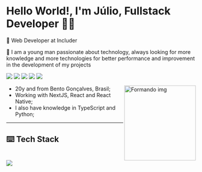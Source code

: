<h1 align="left"> 
 Hello World!, I'm Júlio, <strong>Fullstack Developer 👨‍💻</strong>
</h1>

<p align="left">
 <p>💼 Web Developer at Includer</p>

 <p>💬 I am a young man passionate about technology, always looking for more knowledge and more technologies for better performance and improvement in the development of my projects</p>
 
  <a href="https://wa.me/+5554999896211" target="_blank" alt="Whatsapp">
  <img src="https://img.shields.io/badge/WhatsApp-25D366?style=for-the-badge&logo=whatsapp&logoColor=white" /></a>
  
  <a href="mailto:juliomoreiraleite@gmail.com" target="_blank" alt="Gmail">
  <img src="https://img.shields.io/badge/Gmail-D14836?style=for-the-badge&logo=gmail&logoColor=white" /></a>

  <a href="https://www.linkedin.com/in/juliomoreiraleite/" target="_blank" alt="Linkedin">
  <img src="https://img.shields.io/badge/LinkedIn-0077B5?style=for-the-badge&logo=linkedin&logoColor=white" /></a>

  <a href="https://discord.gg/N879cpeuhv" target="_blank" alt="Discord">
  <img src="https://img.shields.io/badge/Discord-7289DA?style=for-the-badge&logo=discord&logoColor=white" target="_blank"></a> 

  <a href="https://www.instagram.com/julio_moreira_leite_/" target="_blank" alt="Instagram">
  <img src="https://img.shields.io/badge/-Instagram-%23E4405F?style=for-the-badge&logo=instagram&logoColor=white" target="_blank"></a>

</p>  

 <ul align="left" style="liststyle : none"> 
   <img src="https://media.giphy.com/media/v1.Y2lkPTc5MGI3NjExam9pMGdqZXFmY3BjMGdsY3EzN3JrMXA1dWl3YmR1ZzBweXBwNXJneSZlcD12MV9pbnRlcm5hbF9naWZfYnlfaWQmY3Q9Zw/lJNoBCvQYp7nq/giphy.gif" height="200" width="190" align="right" alt="Formando img"/>
  <li> 20y and from Bento Gonçalves, Brasil;</li>
  <li> Working with NextJS, React and React Native;</li>
  <li> I also have knowledge in TypeScript and Python;</li>
 </ul>
 
 <hr>
 
<h2 align="left">
  ⌨️ Tech Stack 
</h2>

<div style="display: inline_block"><br>
  <img src="https://skillicons.dev/icons?i=vscode,html,css,tailwind,js,react,ts,nextjs,py,nodejs,git,github,figma">
</div>
 
